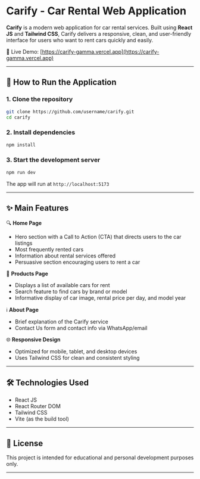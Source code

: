 # Carify - Car Rental Web Application

**Carify** is a modern web application for car rental services. Built using **React JS** and **Tailwind CSS**, Carify delivers a responsive, clean, and user-friendly interface for users who want to rent cars quickly and easily.

🔗 Live Demo: [https://carify-gamma.vercel.app](https://carify-gamma.vercel.app)

---

## 🚀 How to Run the Application

### 1. Clone the repository

```bash
git clone https://github.com/username/carify.git
cd carify
```

### 2. Install dependencies

```bash
npm install
```

### 3. Start the development server

```bash
npm run dev
```

The app will run at `http://localhost:5173`

---

## ✨ Main Features

🔍 **Home Page**

* Hero section with a Call to Action (CTA) that directs users to the car listings
* Most frequently rented cars
* Information about rental services offered
* Persuasive section encouraging users to rent a car

🚗 **Products Page**

* Displays a list of available cars for rent
* Search feature to find cars by brand or model
* Informative display of car image, rental price per day, and model year

ℹ️ **About Page**

* Brief explanation of the Carify service
* Contact Us form and contact info via WhatsApp/email

🌐 **Responsive Design**

* Optimized for mobile, tablet, and desktop devices
* Uses Tailwind CSS for clean and consistent styling

---

## 🛠️ Technologies Used

* React JS
* React Router DOM
* Tailwind CSS
* Vite (as the build tool)

---

## 📄 License

This project is intended for educational and personal development purposes only.

---
